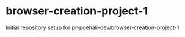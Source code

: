 # browser-creation-project-1

Initial repository setup for pr-poehali-dev/browser-creation-project-1
